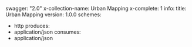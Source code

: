 swagger: "2.0"
x-collection-name: Urban Mapping
x-complete: 1
info:
  title: Urban Mapping
  version: 1.0.0
schemes:
- http
produces:
- application/json
consumes:
- application/json